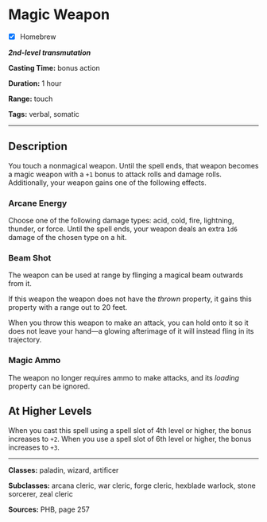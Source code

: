 # Magic Weapon

- [x] Homebrew

***2nd-level transmutation***

**Casting Time:** bonus action

**Duration:** 1 hour

**Range:** touch

**Tags:** verbal, somatic

---

## Description
You touch a nonmagical weapon.
Until the spell ends, that weapon becomes a magic weapon with a `+1` bonus to attack rolls and damage rolls.
Additionally, your weapon gains one of the following effects.

### Arcane Energy
Choose one of the following damage types: acid, cold, fire, lightning, thunder, or force.
Until the spell ends, your weapon deals an extra `1d6` damage of the chosen type on a hit.

### Beam Shot
The weapon can be used at range by flinging a magical beam outwards from it.

If this weapon the weapon does not have the *thrown* property, it gains this property with a range out to 20 feet.

When you throw this weapon to make an attack, you can hold onto it so it does not leave your hand&mdash;a glowing afterimage of it will instead fling in its trajectory.

### Magic Ammo
The weapon no longer requires ammo to make attacks, and its *loading* property can be ignored.

## At Higher Levels
When you cast this spell using a spell slot of 4th level or higher, the bonus increases to `+2`.
When you use a spell slot of 6th level or higher, the bonus increases to `+3`.

---

**Classes:** paladin, wizard, artificer

**Subclasses:** arcana cleric, war cleric, forge cleric, hexblade warlock, stone sorcerer, zeal cleric

**Sources:** PHB, page 257
